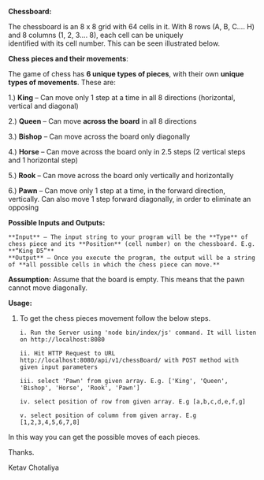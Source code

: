 **Chessboard:**

The	chessboard	is	an	8	x 8	grid with	64	cells in	it.
With	8	rows	(A,	B,	C….	H)	and	8	columns	(1,	2,	3….	8),	each	cell	can	be	uniquely	
identified	with	its	cell number.	This	can	be	seen	illustrated	below.
 

**Chess pieces and their movements**:

The game of chess has **6 unique types of pieces**, with their own **unique types of movements**. These are: 

1.)  **King** – Can move only 1 step at a time in all 8 directions (horizontal, vertical and diagonal)

2.)  **Queen** – Can move **across the board** in all 8 directions

3.)  **Bishop** – Can move across the board only diagonally

4.)  **Horse** – Can move across the board only in 2.5 steps (2 vertical steps and 1 horizontal step)

5.)  **Rook** – Can move across the board only vertically and horizontally 

6.)  **Pawn** – Can move only 1 step at a time, in the forward direction, vertically. Can also move 1 step forward diagonally, in order to eliminate an opposing

**Possible Inputs and Outputs:**

    **Input** – The input string to your program will be the **Type** of chess piece and its **Position** (cell number) on the chessboard. E.g. **“King D5”**
    **Output** – Once you execute the program, the output will be a string of **all possible cells in which the chess piece can move.**
    
**Assumption:**
    Assume that the board is empty. This means that the pawn cannot move diagonally.
    
**Usage:** 

1. To get the chess pieces movement follow the below steps.

    `i. Run the Server using 'node bin/index/js' command. It will listen on http://localhost:8080`
    
    `ii. Hit HTTP Request to URL http://localhost:8080/api/v1/chessBoard/ with POST method with given input parameters`  
    
    `iii. select 'Pawn' from given array. E.g. ['King', 'Queen', 'Bishop', 'Horse', 'Rook', 'Pawn']`
    
    `iv. select position of row from given array. E.g [a,b,c,d,e,f,g]`
    
    `v. select position of column from given array. E.g [1,2,3,4,5,6,7,8]`
    

In this way you can get the possible moves of each pieces.

Thanks.

Ketav Chotaliya
